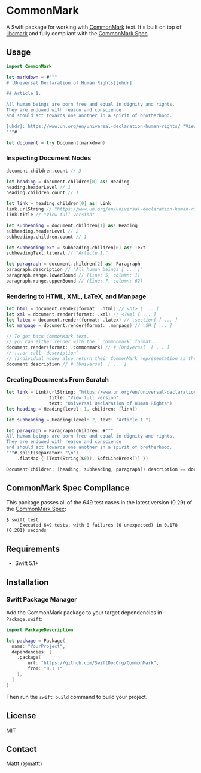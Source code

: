 # CommonMark

A Swift package for working with [CommonMark][commonmark] text.
It's built on top of [libcmark][cmark] 
and fully compliant with the [CommonMark Spec][commonmark].

## Usage

```swift
import CommonMark

let markdown = #"""
# [Universal Declaration of Human Rights][uhdr]

## Article 1.

All human beings are born free and equal in dignity and rights. 
They are endowed with reason and conscience 
and should act towards one another in a spirit of brotherhood.

[uhdr]: https://www.un.org/en/universal-declaration-human-rights/ "View full version"
"""#

let document = try Document(markdown)
```

### Inspecting Document Nodes

```swift
document.children.count // 3

let heading = document.children[0] as! Heading
heading.headerLevel // 1
heading.children.count // 1

let link = heading.children[0] as! Link
link.urlString // "https://www.un.org/en/universal-declaration-human-rights/")
link.title // "View full version"

let subheading = document.children[1] as! Heading
subheading.headerLevel // 2
subheading.children.count // 1

let subheadingText = subheading.children[0] as! Text
subheadingText.literal // "Article 1."

let paragraph = document.children[2] as! Paragraph
paragraph.description // "All human beings [ ... ]"
paragraph.range.lowerBound // (line: 5, column: 1)
paragraph.range.upperBound // (line: 7, column: 62)
```

### Rendering to HTML, XML, LaTeX, and Manpage

```swift
let html = document.render(format: .html) // <h1> [ ... ]
let xml = document.render(format: .xml) // <?xml [ ... ]
let latex = document.render(format: .latex) // \section{ [ ... ]
let manpage = document.render(format: .manpage) // .SH [ ... ]

// To get back CommonMark text, 
// you can either render with the `.commonmark` format...
document.render(format: .commonmark) // # [Universal  [ ... ]
// ...or call `description`
// (individual nodes also return their CommonMark representation as their description)
document.description // # [Universal  [ ... ]
```

### Creating Documents From Scratch

```swift
let link = Link(urlString: "https://www.un.org/en/universal-declaration-human-rights/", 
                title: "View full version", 
                text: "Universal Declaration of Human Rights")
let heading = Heading(level: 1, children: [link])

let subheading = Heading(level: 2, text: "Article 1.")

let paragraph = Paragraph(children: #"""
All human beings are born free and equal in dignity and rights.
They are endowed with reason and conscience
and should act towards one another in a spirit of brotherhood.
"""#.split(separator: "\n")
    .flatMap { [Text(String($0)), SoftLineBreak()] })

Document(children: [heading, subheading, paragraph]).description == document.description // true
```

## CommonMark Spec Compliance

This package passes all of the 649 test cases
in the latest version (0.29) of the [CommonMark Spec][commonmark spec]:

```console
$ swift test
	 Executed 649 tests, with 0 failures (0 unexpected) in 0.178 (0.201) seconds
```

## Requirements

- Swift 5.1+

## Installation

### Swift Package Manager

Add the CommonMark package to your target dependencies in `Package.swift`:

```swift
import PackageDescription

let package = Package(
  name: "YourProject",
  dependencies: [
    .package(
        url: "https://github.com/SwiftDocOrg/CommonMark",
        from: "0.1.1"
    ),
  ]
)
```

Then run the `swift build` command to build your project.

## License

MIT

## Contact

Mattt ([@mattt](https://twitter.com/mattt))

[cmark]: https://github.com/commonmark/cmark
[commonmark]: https://commonmark.org
[commonmark spec]: https://spec.commonmark.org
